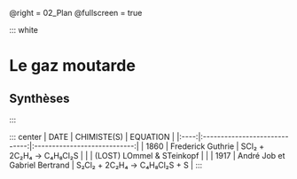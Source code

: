 @right = 02_Plan
@fullscreen = true

::: white
# Le gaz moutarde
## Synthèses
:::

::: center
| DATE | CHIMISTE(S)                   | EQUATION                     |
|:----:|:-----------------------------:|:----------------------------:|
| 1860 | Frederick Guthrie             | SCl₂ + 2C₂H₄ → C₄H₈Cl₂S      |
|      | (LOST) LOmmel & STeinkopf     |                              |
| 1917 | André Job et Gabriel Bertrand | S₂Cl₂ + 2C₂H₄ → C₄H₈Cl₂S + S | 
:::
